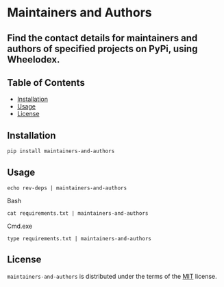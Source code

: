 # Maintainers and Authors

Find the contact details for maintainers and authors of specified projects on PyPi, using Wheelodex.
-----

## Table of Contents

- [Installation](#installation)
- [Usage](#usage)
- [License](#license)

## Installation

```console
pip install maintainers-and-authors
```

## Usage

```console
echo rev-deps | maintainers-and-authors
```

Bash
```console
cat requirements.txt | maintainers-and-authors
```

Cmd.exe
```console
type requirements.txt | maintainers-and-authors
```

## License

`maintainers-and-authors` is distributed under the terms of the [MIT](https://spdx.org/licenses/MIT.html) license.
